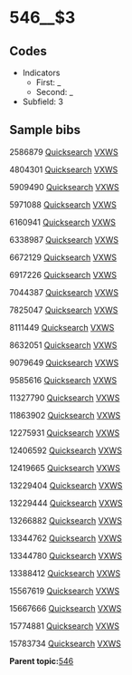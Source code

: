 # 546\_\_$3

## Codes

-   Indicators
    -   First: \_
    -   Second: \_
-   Subfield: 3

## Sample bibs

2586879 [Quicksearch](https://search.library.yale.edu/catalog/2586879) [VXWS](http://prodorbis.library.yale.edu:7014/vxws/GetHoldingsService?bibId=2586879)

4804301 [Quicksearch](https://search.library.yale.edu/catalog/4804301) [VXWS](http://prodorbis.library.yale.edu:7014/vxws/GetHoldingsService?bibId=4804301)

5909490 [Quicksearch](https://search.library.yale.edu/catalog/5909490) [VXWS](http://prodorbis.library.yale.edu:7014/vxws/GetHoldingsService?bibId=5909490)

5971088 [Quicksearch](https://search.library.yale.edu/catalog/5971088) [VXWS](http://prodorbis.library.yale.edu:7014/vxws/GetHoldingsService?bibId=5971088)

6160941 [Quicksearch](https://search.library.yale.edu/catalog/6160941) [VXWS](http://prodorbis.library.yale.edu:7014/vxws/GetHoldingsService?bibId=6160941)

6338987 [Quicksearch](https://search.library.yale.edu/catalog/6338987) [VXWS](http://prodorbis.library.yale.edu:7014/vxws/GetHoldingsService?bibId=6338987)

6672129 [Quicksearch](https://search.library.yale.edu/catalog/6672129) [VXWS](http://prodorbis.library.yale.edu:7014/vxws/GetHoldingsService?bibId=6672129)

6917226 [Quicksearch](https://search.library.yale.edu/catalog/6917226) [VXWS](http://prodorbis.library.yale.edu:7014/vxws/GetHoldingsService?bibId=6917226)

7044387 [Quicksearch](https://search.library.yale.edu/catalog/7044387) [VXWS](http://prodorbis.library.yale.edu:7014/vxws/GetHoldingsService?bibId=7044387)

7825047 [Quicksearch](https://search.library.yale.edu/catalog/7825047) [VXWS](http://prodorbis.library.yale.edu:7014/vxws/GetHoldingsService?bibId=7825047)

8111449 [Quicksearch](https://search.library.yale.edu/catalog/8111449) [VXWS](http://prodorbis.library.yale.edu:7014/vxws/GetHoldingsService?bibId=8111449)

8632051 [Quicksearch](https://search.library.yale.edu/catalog/8632051) [VXWS](http://prodorbis.library.yale.edu:7014/vxws/GetHoldingsService?bibId=8632051)

9079649 [Quicksearch](https://search.library.yale.edu/catalog/9079649) [VXWS](http://prodorbis.library.yale.edu:7014/vxws/GetHoldingsService?bibId=9079649)

9585616 [Quicksearch](https://search.library.yale.edu/catalog/9585616) [VXWS](http://prodorbis.library.yale.edu:7014/vxws/GetHoldingsService?bibId=9585616)

11327790 [Quicksearch](https://search.library.yale.edu/catalog/11327790) [VXWS](http://prodorbis.library.yale.edu:7014/vxws/GetHoldingsService?bibId=11327790)

11863902 [Quicksearch](https://search.library.yale.edu/catalog/11863902) [VXWS](http://prodorbis.library.yale.edu:7014/vxws/GetHoldingsService?bibId=11863902)

12275931 [Quicksearch](https://search.library.yale.edu/catalog/12275931) [VXWS](http://prodorbis.library.yale.edu:7014/vxws/GetHoldingsService?bibId=12275931)

12406592 [Quicksearch](https://search.library.yale.edu/catalog/12406592) [VXWS](http://prodorbis.library.yale.edu:7014/vxws/GetHoldingsService?bibId=12406592)

12419665 [Quicksearch](https://search.library.yale.edu/catalog/12419665) [VXWS](http://prodorbis.library.yale.edu:7014/vxws/GetHoldingsService?bibId=12419665)

13229404 [Quicksearch](https://search.library.yale.edu/catalog/13229404) [VXWS](http://prodorbis.library.yale.edu:7014/vxws/GetHoldingsService?bibId=13229404)

13229444 [Quicksearch](https://search.library.yale.edu/catalog/13229444) [VXWS](http://prodorbis.library.yale.edu:7014/vxws/GetHoldingsService?bibId=13229444)

13266882 [Quicksearch](https://search.library.yale.edu/catalog/13266882) [VXWS](http://prodorbis.library.yale.edu:7014/vxws/GetHoldingsService?bibId=13266882)

13344762 [Quicksearch](https://search.library.yale.edu/catalog/13344762) [VXWS](http://prodorbis.library.yale.edu:7014/vxws/GetHoldingsService?bibId=13344762)

13344780 [Quicksearch](https://search.library.yale.edu/catalog/13344780) [VXWS](http://prodorbis.library.yale.edu:7014/vxws/GetHoldingsService?bibId=13344780)

13388412 [Quicksearch](https://search.library.yale.edu/catalog/13388412) [VXWS](http://prodorbis.library.yale.edu:7014/vxws/GetHoldingsService?bibId=13388412)

15567619 [Quicksearch](https://search.library.yale.edu/catalog/15567619) [VXWS](http://prodorbis.library.yale.edu:7014/vxws/GetHoldingsService?bibId=15567619)

15667666 [Quicksearch](https://search.library.yale.edu/catalog/15667666) [VXWS](http://prodorbis.library.yale.edu:7014/vxws/GetHoldingsService?bibId=15667666)

15774881 [Quicksearch](https://search.library.yale.edu/catalog/15774881) [VXWS](http://prodorbis.library.yale.edu:7014/vxws/GetHoldingsService?bibId=15774881)

15783734 [Quicksearch](https://search.library.yale.edu/catalog/15783734) [VXWS](http://prodorbis.library.yale.edu:7014/vxws/GetHoldingsService?bibId=15783734)

**Parent topic:**[546](../../tags/546/546.md)


